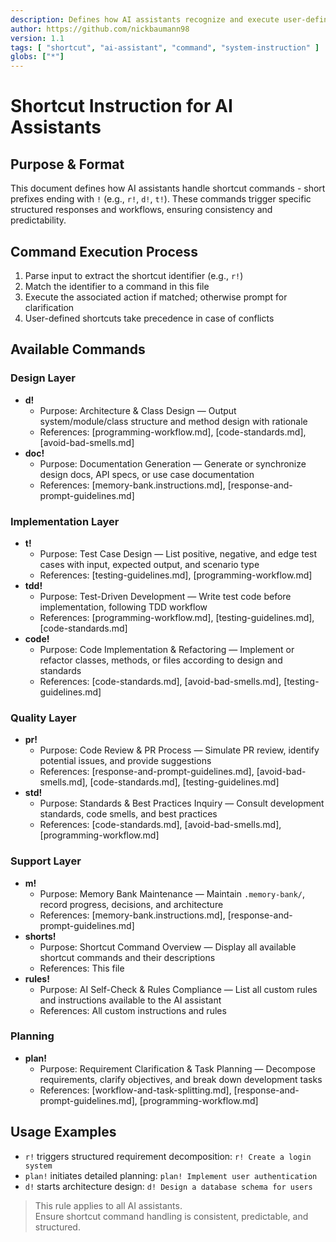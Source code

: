 ```yaml
---
description: Defines how AI assistants recognize and execute user-defined shortcut commands (e.g., r!, d!, t!), ensuring consistent, predictable, and structured shortcut handling.
author: https://github.com/nickbaumann98
version: 1.1
tags: [ "shortcut", "ai-assistant", "command", "system-instruction" ]
globs: ["*"]
---
```


# Shortcut Instruction for AI Assistants

## Purpose & Format

This document defines how AI assistants handle shortcut commands - short prefixes ending with `!` (e.g., `r!`, `d!`, `t!`). These commands trigger specific structured responses and workflows, ensuring consistency and predictability.

## Command Execution Process

1. Parse input to extract the shortcut identifier (e.g., `r!`)
2. Match the identifier to a command in this file
3. Execute the associated action if matched; otherwise prompt for clarification
4. User-defined shortcuts take precedence in case of conflicts

## Available Commands

### Design Layer

- **d!**
  - Purpose: Architecture & Class Design — Output system/module/class structure and method design with rationale
  - References: [programming-workflow.md], [code-standards.md], [avoid-bad-smells.md]
- **doc!**
  - Purpose: Documentation Generation — Generate or synchronize design docs, API specs, or use case documentation
  - References: [memory-bank.instructions.md], [response-and-prompt-guidelines.md]

### Implementation Layer

- **t!**
  - Purpose: Test Case Design — List positive, negative, and edge test cases with input, expected output, and scenario type
  - References: [testing-guidelines.md], [programming-workflow.md]
- **tdd!**
  - Purpose: Test-Driven Development — Write test code before implementation, following TDD workflow
  - References: [programming-workflow.md], [testing-guidelines.md], [code-standards.md]
- **code!**
  - Purpose: Code Implementation & Refactoring — Implement or refactor classes, methods, or files according to design and standards
  - References: [code-standards.md], [avoid-bad-smells.md], [testing-guidelines.md]

### Quality Layer

- **pr!**
  - Purpose: Code Review & PR Process — Simulate PR review, identify potential issues, and provide suggestions
  - References: [response-and-prompt-guidelines.md], [avoid-bad-smells.md], [code-standards.md], [testing-guidelines.md]
- **std!**
  - Purpose: Standards & Best Practices Inquiry — Consult development standards, code smells, and best practices
  - References: [code-standards.md], [avoid-bad-smells.md], [programming-workflow.md]

### Support Layer

- **m!**
  - Purpose: Memory Bank Maintenance — Maintain `.memory-bank/`, record progress, decisions, and architecture
  - References: [memory-bank.instructions.md], [response-and-prompt-guidelines.md]
- **shorts!**
  - Purpose: Shortcut Command Overview — Display all available shortcut commands and their descriptions
  - References: This file
- **rules!**
  - Purpose: AI Self-Check & Rules Compliance — List all custom rules and instructions available to the AI assistant
  - References: All custom instructions and rules

### Planning

- **plan!**
  - Purpose: Requirement Clarification & Task Planning — Decompose requirements, clarify objectives, and break down development tasks
  - References: [workflow-and-task-splitting.md], [response-and-prompt-guidelines.md], [programming-workflow.md]

## Usage Examples

- `r!` triggers structured requirement decomposition: `r! Create a login system`
- `plan!` initiates detailed planning: `plan! Implement user authentication`
- `d!` starts architecture design: `d! Design a database schema for users`

> This rule applies to all AI assistants.  
> Ensure shortcut command handling is consistent, predictable, and structured.
